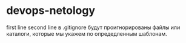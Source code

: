 # devops-netology
first line
second line
в .gitignore будут проигнорированы файлы или каталоги, которые мы укажем по опредедленным шаблонам.
